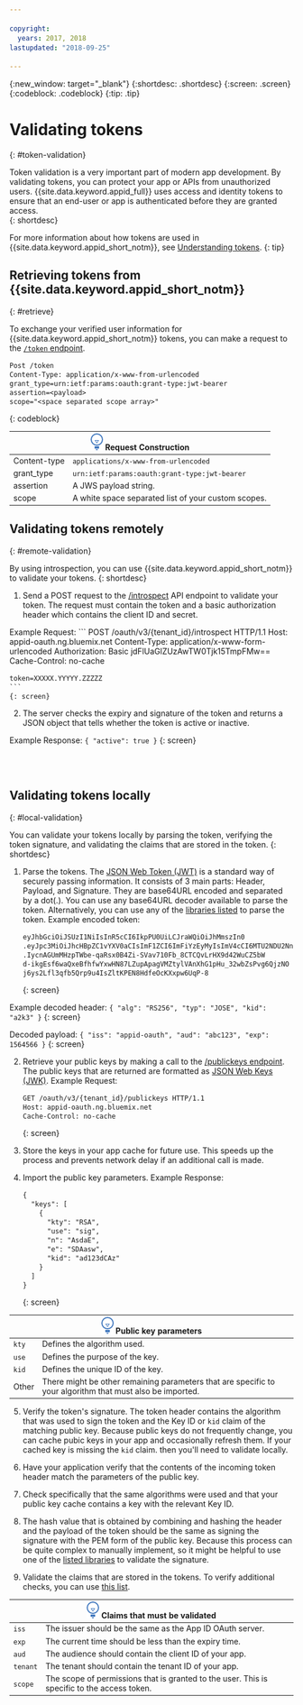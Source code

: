```yaml
---

copyright:
  years: 2017, 2018
lastupdated: "2018-09-25"

---
```


{:new_window: target="_blank"}
{:shortdesc: .shortdesc}
{:screen: .screen}
{:codeblock: .codeblock}
{:tip: .tip}


# Validating tokens
{: #token-validation}

Token validation is a very important part of modern app development. By validating tokens, you can protect your app or APIs from unauthorized users. {{site.data.keyword.appid_full}} uses access and identity tokens to ensure that an end-user or app is authenticated before they are granted access.  
{: shortdesc}

For more information about how tokens are used in {{site.data.keyword.appid_short_notm}}, see [Understanding tokens](authorization.html#tokens).
{: tip}



## Retrieving tokens from {{site.data.keyword.appid_short_notm}}
{: #retrieve}

To exchange your verified user information for {{site.data.keyword.appid_short_notm}} tokens, you can make a request to the [`/token` endpoint](https://appid-oauth.ng.bluemix.net/swagger-ui/#!/Authorization_Server_V3/token).

  ```
  Post /token
  Content-Type: application/x-www-from-urlencoded
  grant_type=urn:ietf:params:oauth:grant-type:jwt-bearer
  assertion=<payload>
  scope="<space separated scope array>"
  ```
  {: codeblock}

  <table>
    <thead>
      <th colspan=2><img src="images/idea.png" alt="More information icon"/> Request Construction</th>
    </thead>
    <tbody>
      <tr>
        <td>Content-type</td>
        <td><code>applications/x-www-from-urlencoded</code></td>
      </tr>
      <tr>
        <td>grant_type</td>
        <td><code>urn:ietf:params:oauth:grant-type:jwt-bearer</code></td>
      </tr>
      <tr>
        <td>assertion</td>
        <td>A JWS payload string.</td>
      </tr>
      <tr>
        <td>scope</td>
        <td>A white space separated list of your custom scopes.</td>
      </tr>
    </tbody>
  </table>


## Validating tokens remotely
{: #remote-validation}

By using introspection, you can use {{site.data.keyword.appid_short_notm}} to validate your tokens.
{: shortdesc}

1. Send a POST request to the [/introspect](https://appid-oauth.ng.bluemix.net/swagger-ui/#!/Authorization_Server_V3/introspect) API endpoint to validate your token. The request must contain the token and a basic authorization header which contains the client ID and secret.

  Example Request:
    ```
    POST /oauth/v3/{tenant_id}/introspect HTTP/1.1
    Host: appid-oauth.ng.bluemix.net
    Content-Type: application/x-www-form-urlencoded
    Authorization: Basic jdFlUaGlZUzAwTW0Tjk15TmpFMw==
    Cache-Control: no-cache

    token=XXXXX.YYYYY.ZZZZZ
    ```
    {: screen}

2. The server checks the expiry and signature of the token and returns a JSON object that tells whether the token is active or inactive.

  Example Response:
    ```
    {
      "active": true
    }
    ```
    {: screen}

</br>
</br>


## Validating tokens locally
{: #local-validation}

You can validate your tokens locally by parsing the token, verifying the token signature, and validating the claims that are stored in the token.
{: shortdesc}


1. Parse the tokens. The [JSON Web Token (JWT)](https://tools.ietf.org/html/rfc7519) is a standard way of securely passing information. It consists of 3 main parts: Header, Payload, and Signature. They are base64URL encoded and separated by a dot(.). You can use any base64URL decoder available to parse the token. Alternatively, you can use any of the [libraries listed](https://jwt.io/) to parse the token.
  Example encoded token:
    ```
    eyJhbGciOiJSUzI1NiIsInR5cCI6IkpPU0UiLCJraWQiOiJhMmszIn0
    .eyJpc3MiOiJhcHBpZC1vYXV0aCIsImF1ZCI6ImFiYzEyMyIsImV4cCI6MTU2NDU2Nn0
    .IycnAGUmMHzpTWbe-qaRsx0B4Zi-SVav710Fb_8CTCQvLrHX9d42WuCZ5bW
    d-ikgEsf6waQxeBfhfwYxwHN87LZupApagVMZtylVAnXhG1pHu_32wbZsPvg6QjzNO
    j6ys2Lfl3qfb5Qrp9u4IsZltKPEN8HdfeOcKXxpw6UqP-8
    ```
    {: screen}

  Example decoded header:
    ```
    {
      "alg": "RS256",
      "typ": "JOSE",
      "kid": "a2k3"
    }
    ```
    {: screen}

  Decoded payload:
    ```
    {
      "iss": "appid-oauth",
      "aud": "abc123",
      "exp": 1564566
    }
    ```
    {: screen}

2. Retrieve your public keys by making a call to the [/publickeys endpoint](https://appid-oauth.ng.bluemix.net/swagger-ui/#!/Authorization_Server_V3/publicKeys). The public keys that are returned are formatted as [JSON Web Keys (JWK)](https://tools.ietf.org/html/rfc7517).
  Example Request:
    ```
    GET /oauth/v3/{tenant_id}/publickeys HTTP/1.1
    Host: appid-oauth.ng.bluemix.net
    Cache-Control: no-cache
    ```
    {: screen}

3. Store the keys in your app cache for future use. This speeds up the process and prevents network delay if an additional call is made.

4. Import the public key parameters. Example Response:
    ```]
    {
      "keys": [
        {
          "kty": "RSA",
          "use": "sig",
          "n": "AsdaE",
          "e": "SDAasw",
          "kid": "ad123dCAz"
        }
      ]
    }
    ```
    {: screen}
  <table>
    <thead>
      <th colspan=2><img src="images/idea.png" alt="More information icon"/> Public key parameters </th>
    </thead>
    <tbody>
      <tr>
        <td><code>kty</code></td>
        <td>Defines the algorithm used.</td>
      </tr>
      <tr>
        <td><code>use</code></td>
        <td>Defines the purpose of the key.</td>
      </tr>
      <tr>
        <td><code>kid</code></td>
        <td>Defines the unique ID of the key.</td>
      </tr>
      <tr>
        <td>Other</td>
        <td>There might be other remaining parameters that are specific to your algorithm that must also be imported.</td>
      </tr>
    </tbody>
  </table>

5. Verify the token's signature. The token header contains the algorithm that was used to sign the token and the Key ID or `kid` claim of the matching public key. Because public keys do not frequently change, you can cache pubic keys in your app and occasionally refresh them. If your cached key is missing the `kid` claim. then you'll need to validate locally.

  1. Have your application verify that the contents of the incoming token header match the parameters of the public key.
  2. Check specifically that the same algorithms were used and that your public key cache contains a key with the relevant Key ID.
  3. The hash value that is obtained by combining and hashing the header and the payload of the token should be the same as signing the signature with the PEM form of the public key. Because this process can be quite complex to manually implement, so it might be helpful to use one of the [listed libraries](https://jwt.io/) to validate the signature.

6. Validate the claims that are stored in the tokens. To verify additional checks, you can use [this list](http://openid.net/specs/openid-connect-core-1_0.html#IDTokenValidation).
  <table>
    <thead>
      <th colspan=2><img src="images/idea.png" alt="More information icon"/> Claims that must be validated </th>
    </thead>
    <tbody>
      <tr>
        <td><code>iss</code></td>
        <td>The issuer should be the same as the App ID OAuth server.</td>
      </tr>
      <tr>
        <td><code>exp</code></td>
        <td>The current time should be less than the expiry time.</td>
      </tr>
      <tr>
        <td><code>aud</code></td>
        <td>The audience should contain the client ID of your app.</td>
      </tr>
      <tr>
        <td><code>tenant</code></td>
        <td>The tenant should contain the tenant ID of your app.</td>
      </tr>
      <tr>
        <td><code>scope</code></td>
        <td>The scope of permissions that is granted to the user. This is specific to the access token.</td>
      </tr>
    </tbody>
  </table>

